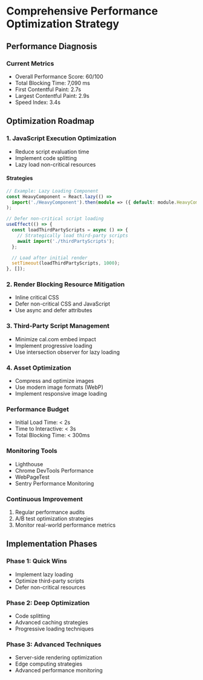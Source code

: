 # Comprehensive Performance Optimization Strategy

## Performance Diagnosis

### Current Metrics
- Overall Performance Score: 60/100
- Total Blocking Time: 7,090 ms
- First Contentful Paint: 2.7s
- Largest Contentful Paint: 2.9s
- Speed Index: 3.4s

## Optimization Roadmap

### 1. JavaScript Execution Optimization
- Reduce script evaluation time
- Implement code splitting
- Lazy load non-critical resources

#### Strategies
```typescript
// Example: Lazy Loading Component
const HeavyComponent = React.lazy(() => 
  import('./HeavyComponent').then(module => ({ default: module.HeavyComponent }))
);

// Defer non-critical script loading
useEffect(() => {
  const loadThirdPartyScripts = async () => {
    // Strategically load third-party scripts
    await import('./thirdPartyScripts');
  };

  // Load after initial render
  setTimeout(loadThirdPartyScripts, 1000);
}, []);
```

### 2. Render Blocking Resource Mitigation
- Inline critical CSS
- Defer non-critical CSS and JavaScript
- Use async and defer attributes

### 3. Third-Party Script Management
- Minimize cal.com embed impact
- Implement progressive loading
- Use intersection observer for lazy loading

### 4. Asset Optimization
- Compress and optimize images
- Use modern image formats (WebP)
- Implement responsive image loading

### Performance Budget
- Initial Load Time: < 2s
- Time to Interactive: < 3s
- Total Blocking Time: < 300ms

### Monitoring Tools
- Lighthouse
- Chrome DevTools Performance
- WebPageTest
- Sentry Performance Monitoring

### Continuous Improvement
1. Regular performance audits
2. A/B test optimization strategies
3. Monitor real-world performance metrics

## Implementation Phases

### Phase 1: Quick Wins
- Implement lazy loading
- Optimize third-party scripts
- Defer non-critical resources

### Phase 2: Deep Optimization
- Code splitting
- Advanced caching strategies
- Progressive loading techniques

### Phase 3: Advanced Techniques
- Server-side rendering optimization
- Edge computing strategies
- Advanced performance monitoring
